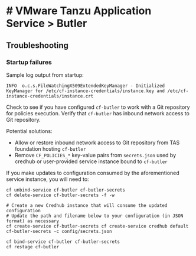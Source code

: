 # # VMware Tanzu Application Service > Butler

## Troubleshooting

### Startup failures

Sample log output from startup:

```
INFO  o.c.s.FileWatchingX509ExtendedKeyManager - Initialized KeyManager for /etc/cf-instance-credentials/instance.key and /etc/cf-instance-credentials/instance.crt
```

Check to see if you have configured `cf-butler` to work with a Git repository for policies execution.
Verify that `cf-butler` has inbound network access to Git repository.


Potential solutions:

* Allow or restore inbound network access to Git repository from TAS foundation hosting `cf-butler`
* Remove `CF_POLICIES_*` key-value pairs from `secrets.json` used by credhub or user-provided service instance bound to `cf-butler`

If you make updates to configuration consumed by the aforementioned service instance, you will need to:

```
cf unbind-service cf-butler cf-butler-secrets
cf delete-service cf-butler-secrets -f -w

# Create a new Credhub instance that will consume the updated configuration
# Update the path and filename below to your configuration (in JSON format) as necessary
cf create-service cf-butler-secrets cf create-service credhub default cf-butler-secrets -c config/secrets.json

cf bind-service cf-butler cf-butler-secrets
cf restage cf-butler
```